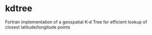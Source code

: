 # kdtree
Fortran implementation of a geospatial K-d Tree for efficient lookup of closest latitude/longitude points
